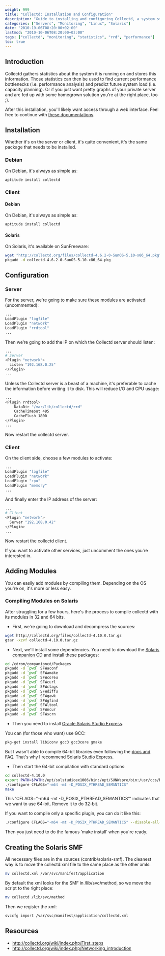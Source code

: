 ```yaml
---
weight: 999
title: "Collectd: Installation and Configuration"
description: "Guide to installing and configuring Collectd, a system statistics collection daemon, on various platforms including Debian and Solaris"
categories: ["Servers", "Monitoring", "Linux", "Solaris"]
date: "2010-10-06T08:20:00+02:00"
lastmod: "2010-10-06T08:20:00+02:00"
tags: ["collectd", "monitoring", "statistics", "rrd", "performance"]
toc: true
---
```


## Introduction

Collectd gathers statistics about the system it is running on and stores this information. Those statistics can then be used to find current performance bottlenecks (i.e. performance analysis) and predict future system load (i.e. capacity planning). Or if you just want pretty graphs of your private server and are fed up with some homegrown solution you're at the right place, too ;).

After this installation, you'll likely want access through a web interface. Feel free to continue with [these documentations](https://wiki.deimos.fr/Serveurs.html#Collectd).

## Installation

Whether it's on the server or client, it's quite convenient, it's the same package that needs to be installed.

### Debian

On Debian, it's always as simple as:

```bash
aptitude install collectd
```

### Client

#### Debian

On Debian, it's always as simple as:

```bash
aptitude install collectd
```

#### Solaris

On Solaris, it's available on SunFreeware:

```bash
wget "http://collectd.org/files/collectd-4.6.2-0-SunOS-5.10-x86_64.pkg"
pkgadd -d collectd-4.6.2-0-SunOS-5.10-x86_64.pkg
```

## Configuration

### Server

For the server, we're going to make sure these modules are activated (uncommented):

```bash
...
LoadPlugin "logfile"
LoadPlugin "network"
LoadPlugin "rrdtool"
...
```

Then we're going to add the IP on which the Collectd server should listen:

```bash
...
# Server
<Plugin "network">
  Listen "192.168.0.25"
</Plugin>
...
```

Unless the Collectd server is a beast of a machine, it's preferable to cache the information before writing it to disk. This will reduce I/O and CPU usage:

```bash
...
<Plugin rrdtool>
    DataDir "/var/lib/collectd/rrd"
    CacheTimeout 485 
    CacheFlush 1800
</Plugin>
...
```

Now restart the collectd server.

### Client

On the client side, choose a few modules to activate:

```bash
...
LoadPlugin "logfile"
LoadPlugin "network"
LoadPlugin "cpu"
LoadPlugin "memory"
...
```

And finally enter the IP address of the server:

```bash
...
# Client
<Plugin "network">
  Server "192.168.0.42"
</Plugin>
...
```

Now restart the collectd client.

If you want to activate other services, just uncomment the ones you're interested in.

## Adding Modules

You can easily add modules by compiling them. Depending on the OS you're on, it's more or less easy.

### Compiling Modules on Solaris

After struggling for a few hours, here's the process to compile collectd with its modules in 32 and 64 bits.

* First, we're going to download and decompress the sources:

```bash
wget http://collectd.org/files/collectd-4.10.0.tar.gz
gtar -xzvf collectd-4.10.0.tar.gz
```

* Next, we'll install some dependencies. You need to download the [Solaris companion CD](https://www.sun.com/software/solaris/freeware/) and install these packages:

```bash
cd /cdrom/companioncd/Packages
pkgadd -d `pwd` SFWaconf
pkgadd -d `pwd` SFWamake
pkgadd -d `pwd` SFWcoreu
pkgadd -d `pwd` SFWcurl
pkgadd -d `pwd` SFWctags
pkgadd -d `pwd` SFWdiffu
pkgadd -d `pwd` SFWgawk
pkgadd -d `pwd` SFWgfind
pkgadd -d `pwd` SFWltool
pkgadd -d `pwd` SFWncur
pkgadd -d `pwd` SFWscrn
```

* Then you need to install [Oracle Solaris Studio Express](https://developers.sun.com/sunstudio/downloads/express/).

You can (for those who want) use GCC:

```bash
pkg-get install libiconv gcc3 gcc3core gmake
```

But I wasn't able to compile 64-bit libraries even following the [docs and FAQ](https://collectd.org/faq.shtml). That's why I recommend Solaris Studio Express.

* Then start the 64-bit compilation with standard options:

```bash
cd collectd-4.10.0
export PATH=$PATH:/opt/solstudioex1006/bin:/opt/SUNWspro/bin:/usr/ccs/bin
./configure CFLAGS="-m64 -mt -D_POSIX_PTHREAD_SEMANTICS"
make
```

This 'CFLAGS="-m64 -mt -D_POSIX_PTHREAD_SEMANTICS"' indicates that we want to use 64-bit. Remove it to do 32-bit.

If you want to compile only a specific plugin, you can do it like this:

```bash
./configure CFLAGS="-m64 -mt -D_POSIX_PTHREAD_SEMANTICS" --disable-all-plugins --enable-zfs_arc
```

Then you just need to do the famous 'make install' when you're ready.

## Creating the Solaris SMF

All necessary files are in the sources (contrib/solaris-smf). The cleanest way is to move the collectd.xml file to the same place as the other xmls:

```bash
mv collectd.xml /var/svc/manifest/application
```

By default the xml looks for the SMF in /lib/svc/method, so we move the script to the right place:

```bash
mv collectd /lib/svc/method
```

Then we register the xml:

```bash
svccfg import /var/svc/manifest/application/collectd.xml
```

## Resources
- http://collectd.org/wiki/index.php/First_steps
- http://collectd.org/wiki/index.php/Networking_introduction
